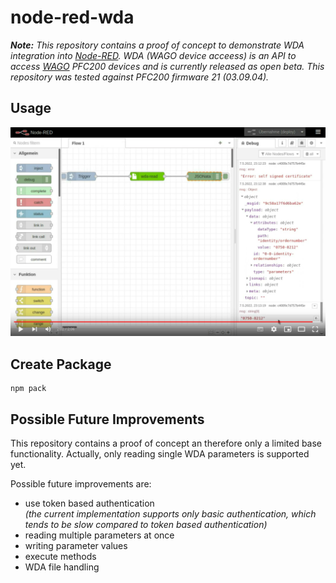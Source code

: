 # node-red-wda

_**Note:** This repository contains a proof of concept to demonstrate
WDA integration into [Node-RED](https://nodered.org/). WDA (WAGO device acceess) is an API to access [WAGO](https://www.wago.com) PFC200 devices and is currently released as open beta. This repository was tested against PFC200 firmware 21 (03.09.04)._

## Usage

[![node-red-wda](doc/node-red-wda.png)](https://www.youtube.com/watch?v=TMcexCac0Zk)

## Create Package

    npm pack

## Possible Future Improvements

This repository contains a proof of concept an therefore only a limited
base functionality. Actually, only reading single WDA parameters is supported yet.

Possible future improvements are:

- use token based authentication  
  _(the current implementation supports only basic authentication, which tends to be slow compared to token based authentication)_
- reading multiple parameters at once
- writing parameter values
- execute methods
- WDA file handling
